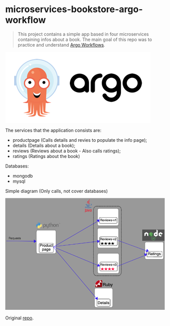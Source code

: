 # microservices-bookstore-argo-workflow 

>  This project contains a simple app based in four microservices containing infos about a book. The main goal of this repo was to practice and understand [Argo Workflows](https://argoproj.github.io/workflows/). 

<div align=>
	<img align="center" src=/.github/assets/img/argo.png>
</div> 

The services that the application consists are:

- productpage (Calls details and revies to populate the info page);
- details (Details about a book);
- reviews (Reviews about a book - Also calls ratings);
- ratings (Ratings about the book)

Databases:
- mongodb
- mysql

Simple diagram (Only calls, not cover databases)

![Diagram](/.github/assets/img/bookinfo.png)

Original [repo](https://github.com/hashlab/hiring/tree/master/challenges/pt-br/infra-dev-challenge).
